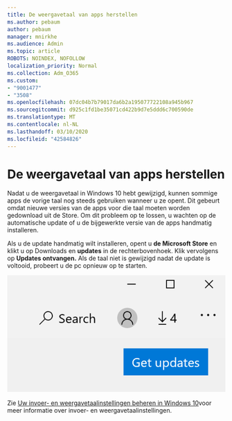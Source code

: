 ```yaml
---
title: De weergavetaal van apps herstellen
ms.author: pebaum
author: pebaum
manager: mnirkhe
ms.audience: Admin
ms.topic: article
ROBOTS: NOINDEX, NOFOLLOW
localization_priority: Normal
ms.collection: Adm_O365
ms.custom:
- "9001477"
- "3508"
ms.openlocfilehash: 07dc04b7b79017da6b2a195077722108a945b967
ms.sourcegitcommit: d925c1fd1be35071cd422b9d7e5ddd6c700590de
ms.translationtype: MT
ms.contentlocale: nl-NL
ms.lasthandoff: 03/10/2020
ms.locfileid: "42584826"
---
```

# <a name="fix-the-display-language-of-apps"></a>De weergavetaal van apps herstellen

Nadat u de weergavetaal in Windows 10 hebt gewijzigd, kunnen sommige apps de vorige taal nog steeds gebruiken wanneer u ze opent. Dit gebeurt omdat nieuwe versies van de apps voor die taal moeten worden gedownload uit de Store. Om dit probleem op te lossen, u wachten op de automatische update of u de bijgewerkte versie van de apps handmatig installeren.

Als u de update handmatig wilt installeren, opent u **de Microsoft Store** en klikt u op Downloads en **updates** in de rechterbovenhoek. Klik vervolgens op **Updates ontvangen.** Als de taal niet is gewijzigd nadat de update is voltooid, probeert u de pc opnieuw op te starten.

![Ontvang updates.](media/get-updates.png)

Zie [Uw invoer- en weergavetaalinstellingen beheren in Windows 10](https://support.microsoft.com/help/4027670/windows-10-add-and-switch-input-and-display-language-preferences)voor meer informatie over invoer- en weergavetaalinstellingen.
